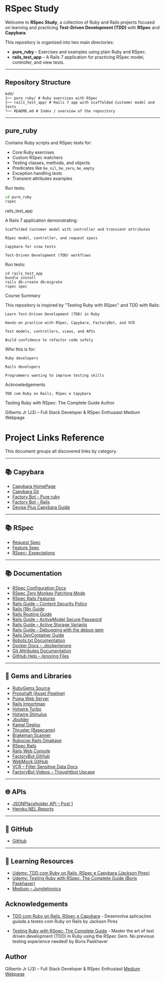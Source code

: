 # RSpec Study

Welcome to **RSpec Study**, a collection of Ruby and Rails projects focused on learning and practicing **Test-Driven Development (TDD)** with **RSpec** and **Capybara**.  

This repository is organized into two main directories:

- **pure_ruby** – Exercises and examples using plain Ruby and RSpec.
- **rails_test_app** – A Rails 7 application for practicing RSpec model, controller, and view tests.

---

## Repository Structure
```
bdd/
├── pure_ruby/ # Ruby exercises with RSpec
├── rails_test_app/ # Rails 7 app with scaffolded Customer model and tests
└── README.md # Index / overview of the repository
```

---

## pure_ruby

Contains Ruby scripts and RSpec tests for:

- Core Ruby exercises
- Custom RSpec matchers
- Testing classes, methods, and objects
- Predicates like `be_nil`, `be_zero`, `be_empty`
- Exception handling tests
- Transient attributes examples

Run tests:

```bash
cd pure_ruby
rspec
```
rails_test_app

A Rails 7 application demonstrating:

    Scaffolded Customer model with controller and transient attributes

    RSpec model, controller, and request specs

    Capybara for view tests

    Test-Driven Development (TDD) workflows

Run tests:
```
cd rails_test_app
bundle install
rails db:create db:migrate
rspec spec
```
Course Summary

This repository is inspired by "Testing Ruby with RSpec" and TDD with Rails:

    Learn Test-Driven Development (TDD) in Ruby

    Hands-on practice with RSpec, Capybara, FactoryBot, and VCR

    Test models, controllers, views, and APIs

    Build confidence to refactor code safely

Who this is for:

    Ruby developers

    Rails developers

    Programmers wanting to improve testing skills

Acknowledgements

    TDD com Ruby on Rails, RSpec e Capybara

Testing Ruby with RSpec: The Complete Guide
Author

Gilberto Jr (J3) – Full Stack Developer & RSpec Enthusiast
Medium Webpage

# Project Links Reference

This document groups all discovered links by category.

---
## 📚 Capybara
- [Capybara HomePage](https://github.com/teamcapybara/capybara)
- [Capybara Git](http://teamcapybara.github.io/capybara/)
- [Factory Bot - Pure ruby](https://github.com/thoughtbot/factory_bot)
- [Factory Bot - Rails](https://github.com/thoughtbot/factory_bot_rails)
- [Devise Plus Capybara Guide](https://github.com/heartcombo/devise/wiki/How-To:-Test-with-Capybara)

---
## 📚 RSpec
- [Request Spec](https://rspec.info/features/6-0/rspec-rails/request-specs/request-spec/)
- [Feature Spec](https://rspec.info/features/6-0/rspec-rails/feature-specs/feature-spec/)
- [RSpec- Expectations](https://github.com/waterlink/rspec-json_expectations)

---
## 📚 Documentation

- [RSpec Configuration Docs](https://rubydoc.info/gems/rspec-core/RSpec/Core/Configuration)
- [RSpec Zero Monkey Patching Mode](https://rspec.info/features/3-12/rspec-core/configuration/zero-monkey-patching-mode/)
- [RSpec Rails Features](https://rspec.info/features/8-0/rspec-rails)
- [Rails Guide – Content Security Policy](https://guides.rubyonrails.org/security.html#content-security-policy-header)
- [Rails I18n Guide](https://guides.rubyonrails.org/i18n.html)
- [Rails Routing Guide](https://guides.rubyonrails.org/routing.html)
- [Rails Guide – ActiveModel Secure Password](https://guides.rubyonrails.org/active_model_basics.html#securepassword)
- [Rails Guide – Active Storage Variants](https://guides.rubyonrails.org/active_storage_overview.html#transforming-images)
- [Rails Guide – Debugging with the debug gem](https://guides.rubyonrails.org/debugging_rails_applications.html#debugging-with-the-debug-gem)
- [Rails DevContainer Guide](https://guides.rubyonrails.org/getting_started_with_devcontainer.html)
- [Robots.txt Documentation](https://www.robotstxt.org/robotstxt.html)
- [Docker Docs – .dockerignore](https://docs.docker.com/engine/reference/builder/#dockerignore-file)
- [Git Attributes Documentation](https://git-scm.com/docs/gitattributes)
- [GitHub Help – Ignoring Files](https://help.github.com/articles/ignoring-files)

---

## 💎 Gems and Libraries

- [RubyGems Source](https://rubygems.org)
- [Propshaft (Asset Pipeline)](https://github.com/rails/propshaft)
- [Puma Web Server](https://github.com/puma/puma)
- [Rails Importmap](https://github.com/rails/importmap-rails)
- [Hotwire Turbo](https://turbo.hotwired.dev)
- [Hotwire Stimulus](https://stimulus.hotwired.dev)
- [Jbuilder](https://github.com/rails/jbuilder)
- [Kamal Deploy](https://kamal-deploy.org)
- [Thruster (Basecamp)](https://github.com/basecamp/thruster/)
- [Brakeman Scanner](https://brakemanscanner.org/)
- [Rubocop Rails Omakase](https://github.com/rails/rubocop-rails-omakase/)
- [RSpec Rails](https://github.com/rspec/rspec-rails)
- [Rails Web Console](https://github.com/rails/web-console)
- [FactoryBot GitHub](https://github.com/thoughtbot/factory_bot/)
- [WebMock GitHub](https://github.com/bblimke/webmock)
- [VCR – Filter Sensitive Data Docs](https://benoittgt.github.io/vcr/#/configuration/filter_sensitive_data)
- [FactoryBot Videos – Thoughtbot Upcase](https://thoughtbot.com/upcase/videos/factory-bot)

---

## 🌐 APIs

- [JSONPlaceholder API – Post 1](https://jsonplaceholder.typicode.com/posts/1)
- [Heroku NEL Reports](https://nel.heroku.com/reports)

---

## 🐙 GitHub

- [GitHub](https://github.com/)

---

## 📖 Learning Resources

- [Udemy: TDD com Ruby on Rails, RSpec e Capybara (Jackson Pires)](https://www.udemy.com/course/rails-tdd/)
- [Udemy: Testing Ruby with RSpec: The Complete Guide (Boris Paskhaver)](https://www.udemy.com/course/testing-ruby-with-rspec/)
- [Medium – Jungletronics](https://medium.com/jungletronics)


## Acknowledgements

 - [TDD com Ruby on Rails, RSpec e Capybara](https://www.udemy.com/course/rails-tdd/)  - Desenvolva aplicações guiada a testes com Ruby on Rails by Jackson Pires

 - [Testing Ruby with RSpec: The Complete Guide](https://www.udemy.com/course/testing-ruby-with-rspec/) - Master the art of test driven development (TDD) in Ruby using the RSpec Gem. No previous testing experience needed! by Boris Paskhaver

## Author

Gilberto Jr (J3) – Full Stack Developer & RSpec Enthusiast
[Medium Webpage](https://medium.com/jungletronics)



